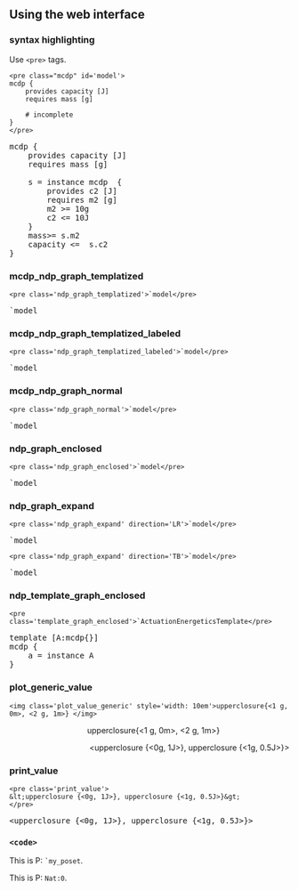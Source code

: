 ## Using the web interface

### syntax highlighting

Use ``<pre>`` tags.

~~~
<pre class="mcdp" id='model'>
mcdp {
	provides capacity [J]
	requires mass [g]

	# incomplete
}
</pre>
~~~


<pre class="mcdp" id='model'>
mcdp {
	provides capacity [J]
	requires mass [g]

	s = instance mcdp  {
		provides c2 [J]
		requires m2 [g]
		m2 >= 10g
		c2 <= 10J
	}
	mass>= s.m2
	capacity <=  s.c2
}
</pre>
 
### mcdp_ndp_graph_templatized

~~~
<pre class='ndp_graph_templatized'>`model</pre>
~~~

<pre class='ndp_graph_templatized'>`model</pre>

### mcdp_ndp_graph_templatized_labeled

~~~
<pre class='ndp_graph_templatized_labeled'>`model</pre>
~~~

<pre class='ndp_graph_templatized_labeled'>`model</pre>


###  mcdp_ndp_graph_normal

~~~
<pre class='ndp_graph_normal'>`model</pre>
~~~

<pre class='ndp_graph_normal'>`model</pre>

### ndp_graph_enclosed

~~~
<pre class='ndp_graph_enclosed'>`model</pre>
~~~

<pre class='ndp_graph_enclosed'>`model</pre>


### ndp_graph_expand

~~~
<pre class='ndp_graph_expand' direction='LR'>`model</pre>
~~~

<pre class='ndp_graph_expand' direction='LR'>`model</pre>

~~~
<pre class='ndp_graph_expand' direction='TB'>`model</pre>
~~~

<pre class='ndp_graph_expand' direction='TB'>`model</pre>

###  ndp_template_graph_enclosed

~~~
<pre class='template_graph_enclosed'>`ActuationEnergeticsTemplate</pre>
~~~


<pre class='template_graph_enclosed'>
template [A:mcdp{}]
mcdp {
	a = instance A
}
</pre>

### plot_generic_value

~~~
<img class='plot_value_generic' style='width: 10em'>upperclosure{<1 g, 0m>, <2 g, 1m>} </img>
~~~

<img class='plot_value_generic' style='width: 10em'>upperclosure{<1 g, 0m>, <2 g, 1m>} </img>


<img class='plot_value_generic' style='width: 10em'>
&lt;upperclosure {<0g, 1J>}, upperclosure {<1g, 0.5J>}&gt;
</img>


### print_value

~~~
<pre class='print_value'>
&lt;upperclosure {<0g, 1J>}, upperclosure {<1g, 0.5J>}&gt;
</pre>
~~~

<pre class='print_value'>
&lt;upperclosure {<0g, 1J>}, upperclosure {<1g, 0.5J>}&gt;
</pre>


### ``<code>``


This is P: <code class='mcdp_poset'>`my_poset</code>.

This is P: <code class='mcdp_value'>Nat:0</code>.

<!-- This is not ok: <code class='mcdp_value'>`my_poset: <em>element</em></code>.
 -->